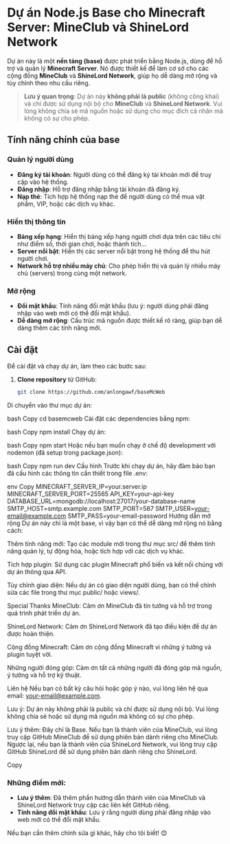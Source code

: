 # Dự án Node.js Base cho Minecraft Server: MineClub và ShineLord Network

Dự án này là một **nền tảng (base)** được phát triển bằng Node.js, dùng để hỗ trợ và quản lý **Minecraft Server**. Nó được thiết kế để làm cơ sở cho các cộng đồng **MineClub** và **ShineLord Network**, giúp họ dễ dàng mở rộng và tùy chỉnh theo nhu cầu riêng.

> **Lưu ý quan trọng**: Dự án này **không phải là public** (không công khai) và chỉ được sử dụng nội bộ cho **MineClub** và **ShineLord Network**. Vui lòng không chia sẻ mã nguồn hoặc sử dụng cho mục đích cá nhân mà không có sự cho phép.

## Tính năng chính của base

### Quản lý người dùng
- **Đăng ký tài khoản**: Người dùng có thể đăng ký tài khoản mới để truy cập vào hệ thống.
- **Đăng nhập**: Hỗ trợ đăng nhập bằng tài khoản đã đăng ký.
- **Nạp thẻ**: Tích hợp hệ thống nạp thẻ để người dùng có thể mua vật phẩm, VIP, hoặc các dịch vụ khác.

### Hiển thị thông tin
- **Bảng xếp hạng**: Hiển thị bảng xếp hạng người chơi dựa trên các tiêu chí như điểm số, thời gian chơi, hoặc thành tích...
- **Server nổi bật**: Hiển thị các server nổi bật trong hệ thống để thu hút người chơi.
- **Network hỗ trợ nhiều máy chủ**: Cho phép hiển thị và quản lý nhiều máy chủ (servers) trong cùng một network.

### Mở rộng
- **Đổi mật khẩu**: Tính năng đổi mật khẩu (lưu ý: người dùng phải đăng nhập vào web mới có thể đổi mật khẩu).
- **Dễ dàng mở rộng**: Cấu trúc mã nguồn được thiết kế rõ ràng, giúp bạn dễ dàng thêm các tính năng mới.

## Cài đặt

Để cài đặt và chạy dự án, làm theo các bước sau:

1. **Clone repository** từ GitHub:

   ```bash
   git clone https://github.com/anlongawf/baseMcWeb
Di chuyển vào thư mục dự án:

bash
Copy
cd basemcweb
Cài đặt các dependencies bằng npm:

bash
Copy
npm install
Chạy dự án:

bash
Copy
npm start
Hoặc nếu bạn muốn chạy ở chế độ development với nodemon (đã setup trong package.json):

bash
Copy
npm run dev
Cấu hình
Trước khi chạy dự án, hãy đảm bảo bạn đã cấu hình các thông tin cần thiết trong file .env:

env
Copy
MINECRAFT_SERVER_IP=your.server.ip
MINECRAFT_SERVER_PORT=25565
API_KEY=your-api-key
DATABASE_URL=mongodb://localhost:27017/your-database-name
SMTP_HOST=smtp.example.com
SMTP_PORT=587
SMTP_USER=your-email@example.com
SMTP_PASS=your-email-password
Hướng dẫn mở rộng
Dự án này chỉ là một base, vì vậy bạn có thể dễ dàng mở rộng nó bằng cách:

Thêm tính năng mới: Tạo các module mới trong thư mục src/ để thêm tính năng quản lý, tự động hóa, hoặc tích hợp với các dịch vụ khác.

Tích hợp plugin: Sử dụng các plugin Minecraft phổ biến và kết nối chúng với dự án thông qua API.

Tùy chỉnh giao diện: Nếu dự án có giao diện người dùng, bạn có thể chỉnh sửa các file trong thư mục public/ hoặc views/.

Special Thanks
MineClub: Cảm ơn MineClub đã tin tưởng và hỗ trợ trong quá trình phát triển dự án.

ShineLord Network: Cảm ơn ShineLord Network đã tạo điều kiện để dự án được hoàn thiện.

Cộng đồng Minecraft: Cảm ơn cộng đồng Minecraft vì những ý tưởng và plugin tuyệt vời.

Những người đóng góp: Cảm ơn tất cả những người đã đóng góp mã nguồn, ý tưởng và hỗ trợ kỹ thuật.

Liên hệ
Nếu bạn có bất kỳ câu hỏi hoặc góp ý nào, vui lòng liên hệ qua email: your-email@example.com.

Lưu ý: Dự án này không phải là public và chỉ được sử dụng nội bộ. Vui lòng không chia sẻ hoặc sử dụng mã nguồn mà không có sự cho phép.

Lưu ý thêm: Đây chỉ là Base. Nếu bạn là thành viên của MineClub, vui lòng truy cập GitHub MineClub để sử dụng phiên bản dành riêng cho MineClub. Ngược lại, nếu bạn là thành viên của ShineLord Network, vui lòng truy cập GitHub ShineLord để sử dụng phiên bản dành riêng cho ShineLord.

Copy

### Những điểm mới:
- **Lưu ý thêm**: Đã thêm phần hướng dẫn thành viên của MineClub và ShineLord Network truy cập các liên kết GitHub riêng.
- **Tính năng đổi mật khẩu**: Lưu ý rằng người dùng phải đăng nhập vào web mới có thể đổi mật khẩu.

Nếu bạn cần thêm chỉnh sửa gì khác, hãy cho tôi biết! 😊